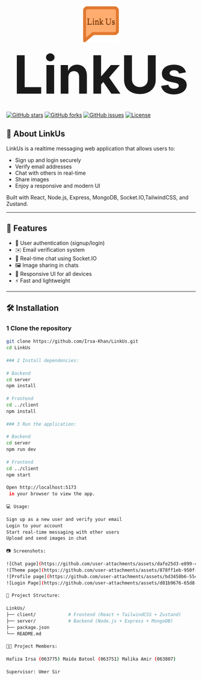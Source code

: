 <p align="center">
  <img src="https://github.com/Irsa-Khan/LinkUs/raw/main/frontend/public/logo.png" alt="LinkUs Logo" width="100" style="vertical-align: middle;" />
  <span style="font-size: 10em; font-weight: bold; vertical-align: middle;">LinkUs</span>
</p>



[![GitHub stars](https://img.shields.io/github/stars/Irsa-Khan/LinkUs?style=social)](https://github.com/Irsa-Khan/LinkUs/stargazers)
[![GitHub forks](https://img.shields.io/github/forks/Irsa-Khan/LinkUs?style=social)](https://github.com/Irsa-Khan/LinkUs/network/members)
[![GitHub issues](https://img.shields.io/github/issues/Irsa-Khan/LinkUs)](https://github.com/Irsa-Khan/LinkUs/issues)
[![License](https://img.shields.io/badge/license-MIT-blue.svg)](LICENSE)

## 📖 About LinkUs

LinkUs is a realtime messaging web application that allows users to:

- Sign up and login securely
- Verify email addresses
- Chat with others in real-time
- Share images
- Enjoy a responsive and modern UI  

Built with React, Node.js, Express, MongoDB, Socket.IO,TailwindCSS, and Zustand.

---

## 🚀 Features

- 🔐 User authentication (signup/login)  
- ✉️ Email verification system  
- 💬 Real-time chat using Socket.IO  
- 🖼️ Image sharing in chats  
- 📱 Responsive UI for all devices  
- ⚡ Fast and lightweight  

---

## 🛠️ Installation

### 1 Clone the repository

```bash
git clone https://github.com/Irsa-Khan/LinkUs.git
cd LinkUs

### 2 Install dependencies:

# Backend
cd server
npm install

# Frontend
cd ../client
npm install

### 3 Run the application:

# Backend
cd server
npm run dev

# Frontend
cd ../client
npm start

Open http://localhost:5173
 in your browser to view the app.

💻 Usage:

Sign up as a new user and verify your email
Login to your account
Start real-time messaging with other users
Upload and send images in chat

📷 Screenshots:

![Chat page](https://github.com/user-attachments/assets/dafe25d3-e899-485d-b544-59d594c1de4b)
![Theme page](https://github.com/user-attachments/assets/878ff1eb-950f-4071-85bb-3c1dd3964b8a)
![Profile page](https://github.com/user-attachments/assets/bd3458b6-554b-4835-8b85-0f5729ff4cb4)
![Login Page](https://github.com/user-attachments/assets/d01b9676-65d8-4864-991a-05866e8e56c7)

📂 Project Structure:

LinkUs/
├── client/            # Frontend (React + TailwindCSS + Zustand)
├── server/            # Backend (Node.js + Express + MongoDB)
├── package.json
└── README.md

👩‍💻 Project Members:

Hafiza Irsa (063775) Maida Batool (063751) Malika Amir (063807)

Supervisor: Umer Sir
